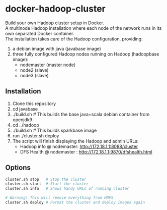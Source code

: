 # docker-hadoop-cluster
Build your own Hadoop cluster setup in Docker.      
A multinode Hadoop installation where each node of the network runs in its own separated Docker container.   
The installation takes care of the Hadoop configuration, providing:
1) a debian image with java (javabase image)
2) three fully configured Hadoop nodes running on Hadoop (hadoopbase image):
    * nodemaster (master node)
    * node2      (slave)
    * node3      (slave)

## Installation
1) Clone this repository
2) cd javabase
3) ./build.sh    # This builds the base java+scala debian container from openjdk9
4) cd ../hadoop
5) ./build.sh    # This builds sparkbase image
6) run ./cluster.sh deploy
7) The script will finish displaying the Hadoop and admin URLs:
    * Hadoop info @ nodemaster: http://172.18.1.1:8088/cluster
    * DFS Health @ nodemaster : http://172.18.1.1:9870/dfshealth.html

## Options
```bash
cluster.sh stop   # Stop the cluster
cluster.sh start  # Start the cluster
cluster.sh info   # Shows handy URLs of running cluster

# Warning! This will remove everything from HDFS
cluster.sh deploy # Format the cluster and deploy images again
```
